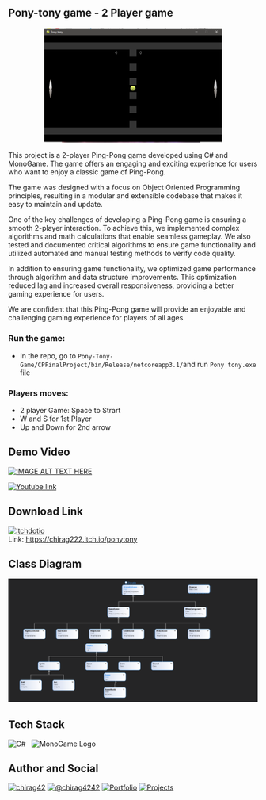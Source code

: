 ## Pony-tony game - 2 Player game
<p align="center">
<img width="360" src="https://github.com/chirag4242/Pony-Tony-Game/blob/main/ReadMeImages/GameBoard.png" />
</p>
This project is a 2-player Ping-Pong game developed using C# and MonoGame. The game offers an engaging and exciting experience for users who want to enjoy a classic game of Ping-Pong.

The game was designed with a focus on Object Oriented Programming principles, resulting in a modular and extensible codebase that makes it easy to maintain and update.

One of the key challenges of developing a Ping-Pong game is ensuring a smooth 2-player interaction. To achieve this, we implemented complex algorithms and math calculations that enable seamless gameplay. We also tested and documented critical algorithms to ensure game functionality and utilized automated and manual testing methods to verify code quality.

In addition to ensuring game functionality, we optimized game performance through algorithm and data structure improvements. This optimization reduced lag and increased overall responsiveness, providing a better gaming experience for users.

We are confident that this Ping-Pong game will provide an enjoyable and challenging gaming experience for players of all ages.


### Run the game:
- In the repo, go to `Pony-Tony-Game/CPFinalProject/bin/Release/netcoreapp3.1/`and run `Pony tony.exe` file

### Players moves: 
- 2 player Game:  Space to Strart
- W and S for 1st Player    
- Up and Down for 2nd arrow
## Demo Video 

[![IMAGE ALT TEXT HERE](https://img.youtube.com/vi/dNAI5614drQ/0.jpg)](https://www.youtube.com/watch?v=dNAI5614drQ)

[![Youtube link](https://img.shields.io/badge/YouTube-FF0000.svg?style=for-the-badge&logo=YouTube&logoColor=white)](https://youtu.be/dNAI5614drQ)
## Download Link 

[![itchdotio](https://img.shields.io/badge/Itch.io-FA5C5C.svg?style=flat-square&logo=itchdotio&logoColor=white)](https://chirag222.itch.io/ponytony)                             
Link: https://chirag222.itch.io/ponytony

## Class Diagram

<p align="center">
<img width="720" src="https://github.com/chirag4242/Pony-Tony-Game/blob/main/ReadMeImages/ClassDiagram.png" />
</p>

## Tech Stack

![C#](https://img.shields.io/badge/c%23-%23239120.svg?style=flat-square&logo=c-sharp&logoColor=white) &nbsp;
<img width="32" alt="MonoGame Logo" src="https://upload.wikimedia.org/wikipedia/commons/thumb/e/e6/MonoGame_Logo.svg/32px-MonoGame_Logo.svg.png" />

## Author and Social

[![chirag42](https://img.shields.io/badge/LinkedIn-0A66C2.svg?style=flat-square&logo=LinkedIn&logoColor=white)](https://www.linkedin.com/in/chirag42/) 
[![@chirag4242](https://img.shields.io/badge/GitHub-181717.svg?style=flat-square&logo=GitHub&logoColor=white)](https://www.github.com/chirag4242)
[![Portfolio](https://img.shields.io/badge/Portfolio-%23000000.svg?style=flat-square&logo=firefox&logoColor=#FF7139)](https://cio-app.herokuapp.com/)
[![Projects](https://img.shields.io/badge/Projects%20Site-4285F4?style=flat-square&logo=GoogleChrome&logoColor=white)](https://sites.google.com/view/chiragpatil/home)
